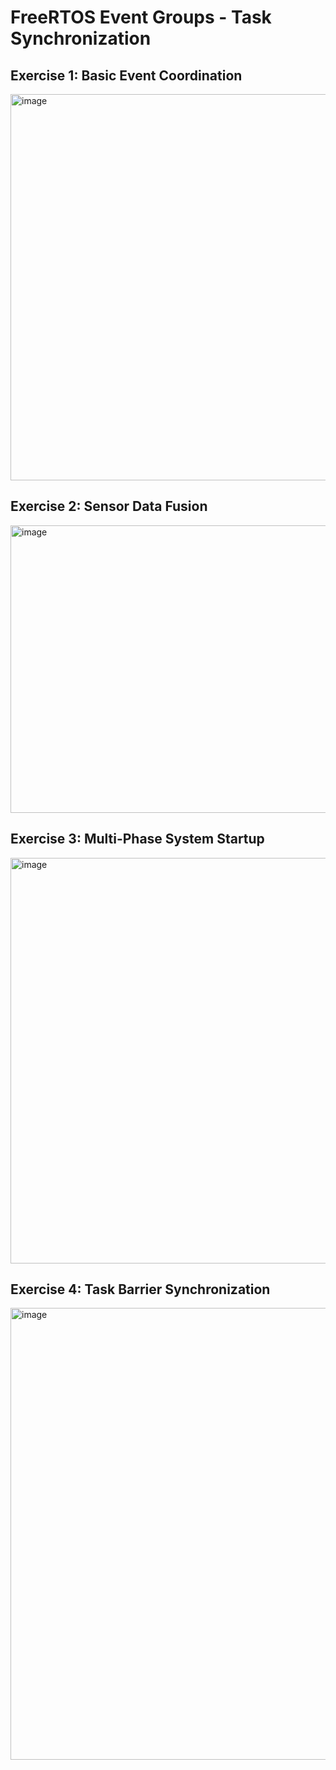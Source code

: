 # FreeRTOS Event Groups - Task Synchronization
## Exercise 1: Basic Event Coordination
<img width="1508" height="618" alt="image" src="https://github.com/user-attachments/assets/d60303f5-36c0-4cbe-89c2-84c3530d9e91" />

## Exercise 2: Sensor Data Fusion
<img width="1126" height="460" alt="image" src="https://github.com/user-attachments/assets/ebd08e11-2741-404b-b0e7-7229419701bc" />

## Exercise 3: Multi-Phase System Startup
<img width="907" height="649" alt="image" src="https://github.com/user-attachments/assets/18cf6536-ee59-4cbf-a8cd-b7b449544f09" />

## Exercise 4: Task Barrier Synchronization
<img width="1043" height="723" alt="image" src="https://github.com/user-attachments/assets/fe5267d1-b813-4f9d-9a1a-c7565e4ea071" />
